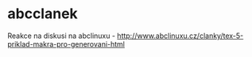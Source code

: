 abcclanek
=========

Reakce na diskusi na abclinuxu - http://www.abclinuxu.cz/clanky/tex-5-priklad-makra-pro-generovani-html
